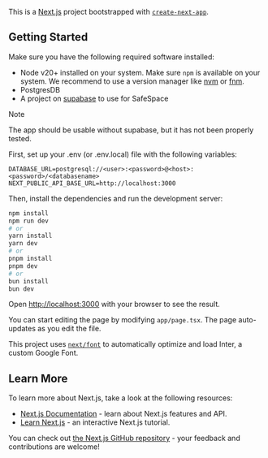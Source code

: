 This is a [Next.js](https://nextjs.org/) project bootstrapped with [`create-next-app`](https://github.com/vercel/next.js/tree/canary/packages/create-next-app).

## Getting Started

Make sure you have the following required software installed:
- Node v20+ installed on your system. Make sure `npm` is available on your system.
We recommend to use a version manager like [nvm](https://github.com/nvm-sh/nvm) or [fnm](https://github.com/Schniz/fnm).
- PostgresDB
- A project on [supabase](https://supabase.com/) to use for SafeSpace

> [!NOTE]
> The app should be usable without supabase, but it has not been properly tested.

First, set up your .env (or .env.local) file with the following variables:
```dotenv
DATABASE_URL=postgresql://<user>:<password>@<host>:<password>/<databasename>
NEXT_PUBLIC_API_BASE_URL=http://localhost:3000
```

Then, install the dependencies and run the development server:

```bash
npm install
npm run dev
# or
yarn install
yarn dev
# or
pnpm install
pnpm dev
# or
bun install
bun dev
```

Open [http://localhost:3000](http://localhost:3000) with your browser to see the result.

You can start editing the page by modifying `app/page.tsx`. The page auto-updates as you edit the file.

This project uses [`next/font`](https://nextjs.org/docs/basic-features/font-optimization) to automatically optimize and load Inter, a custom Google Font.

## Learn More

To learn more about Next.js, take a look at the following resources:

- [Next.js Documentation](https://nextjs.org/docs) - learn about Next.js features and API.
- [Learn Next.js](https://nextjs.org/learn) - an interactive Next.js tutorial.

You can check out [the Next.js GitHub repository](https://github.com/vercel/next.js/) - your feedback and contributions are welcome!


